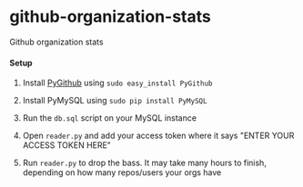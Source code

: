 github-organization-stats
=========================

Github organization stats

#### Setup

1. Install [PyGithub](http://jacquev6.github.io/PyGithub/v1/introduction.html) using `sudo easy_install PyGithub`

2. Install PyMySQL using `sudo pip install PyMySQL`

3. Run the `db.sql` script on your MySQL instance

4. Open `reader.py` and add your access token where it says "ENTER YOUR ACCESS TOKEN HERE"

5. Run `reader.py` to drop the bass. It may take many hours to finish, depending on how many repos/users your orgs have
